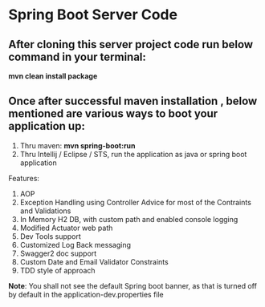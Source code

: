 # Spring Boot Server Code

## After cloning this server project code run below command in your terminal:
**mvn clean install package**

## Once after successful maven installation , below mentioned are various ways to boot your application up:
1. Thru maven: **mvn spring-boot:run**
2. Thru Intellij / Eclipse / STS, run the application as java or spring boot application

Features:
1. AOP
2. Exception Handling using Controller Advice for most of the Contraints and Validations
3. In Memory H2 DB, with custom path and enabled console logging
4. Modified Actuator web path
5. Dev Tools support
6. Customized Log Back messaging
7. Swagger2 doc support
8. Custom Date and Email Validator Constraints
9. TDD style of approach


**Note**: You shall not see the default Spring boot banner, as that is turned off by default in the application-dev.properties file
